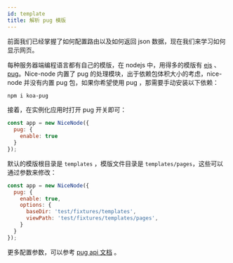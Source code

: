 ```yaml
---
id: template
title: 解析 pug 模版
---
```


前面我们已经掌握了如何配置路由以及如何返回 json 数据，现在我们来学习如何显示网页。

每种服务器端编程语言都有自己的模版，在 nodejs 中，用得多的模版有 [ejs](http://npmjs.com/package/ejs) 、[pug](http://npmjs.com/package/ejs)。Nice-node 内置了 pug 的处理模块，出于依赖包体积大小的考虑，nice-node 并没有内置 pug 包，如果你希望使用 pug ，那需要手动安装以下依赖：
```sh
npm i koa-pug
```

接着，在实例化应用时打开 pug 开关即可：
```js
const app = new NiceNode({
  pug: {
    enable: true
  }
});
```
默认的模版根目录是 `templates` ，模版文件目录是 `templates/pages`，这些可以通过参数来修改：

```js
const app = new NiceNode({
  pug: {
    enable: true,
    options: {
      baseDir: 'test/fixtures/templates',
      viewPath: 'test/fixtures/templates/pages',
    }
  }
});
```

更多配置参数，可以参考 [pug api 文档](../api/util/pug.md) 。

